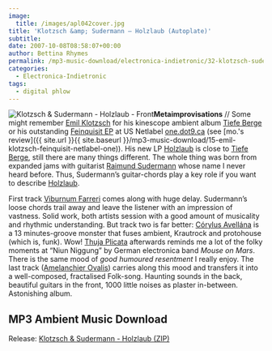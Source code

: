 ```yaml
---
image:
  title: /images/apl042cover.jpg
title: 'Klotzsch &amp; Sudermann – Holzlaub (Autoplate)'
subtitle: 
date: 2007-10-08T08:58:07+00:00
author: Bettina Rhymes
permalink: /mp3-music-download/electronica-indietronic/32-klotzsch-sudermann-holzlaub-autoplate
categories:
  - Electronica-Indietronic
tags:
  - digital phlow
---
```

<img class="right" src="{{ site.url }}{{ site.baseurl }}" alt="Klotzsch & Sudermann - Holzlaub - Front" />**Metaimprovisations** // Some might remember [Emil Klotzsch](http://www.myspace.com/emilklotzsch "Emil Klotzsch @ myspace.com") for his kinescope ambient album [Tiefe Berge](http://autoplate.cc/releases.php?r=apl036 "Tiefe Berge @ Autoplate") or his outstanding [Feinquisit EP](http://one.dot9.ca/2/releases.php?id=032 "Feinquisit EP @ One Netlabel") at US Netlabel [one.dot9.ca](http://www.one.dot9.ca "One Website") (see [mo.'s review]({{ site.url }}{{ site.baseurl }}/mp3-music-download/15-emil-klotzsch-feinquisit-netlabel-one)). His new LP [Holzlaub](http://autoplate.cc/releases.php?r=apl042 "Holzlaub @ Autoplate") is close to [Tiefe Berge](http://autoplate.cc/releases.php?r=apl036 "Tiefe Berge @ Autoplate"), still there are many things different. The whole thing was born from expanded jams with guitarist [Raimund Sudermann](http://www.myspace.com/raimundsudermann "Raimund Sudermann @ myspace.com") whose name I never heard before. Thus, Sudermann’s guitar-chords play a key role if you want to describe [Holzlaub](http://autoplate.cc/releases.php?r=apl042 "Holzlaub @ Autoplate").<!--more-->

<!--adsense-->

First track [Viburnum Farreri](ftp://ftp.scene.org/pub/music/groups/thinner/autoplate/%5Bapl042%5D-01-klotzsch_&_sudermann_-_viburnum_farreri.mp3 "Viburnum Farreri MP3") comes along with huge delay. Sudermann’s loose chords trail away and leave the listener with an impression of vastness. Solid work, both artists session with a good amount of musicality and rhythmic understanding. But track two is far better: [Córylus Avellána](ftp://ftp.scene.org/pub/music/groups/thinner/autoplate/%5Bapl042%5D-02-klotzsch_&_sudermann_-_corylus_avelana.mp3 "Córylus Avelána MP3") is a 13 minutes-groove monster that fuses ambient, Krautrock and protohouse (which is, funk). Wow! [Thuja Plicata](ftp://ftp.scene.org/pub/music/groups/thinner/autoplate/%5Bapl042%5D-04-klotzsch_&_sudermann_-_thuja_plicata.mp3 "Thuja Plicata MP3") afterwards reminds me a lot of the folky moments at “Niun Niggung” by German electronica band _Mouse on Mars_. There is the same mood of _good humoured resentment_ I really enjoy. The last track ([Amelanchier Ovalis](ftp://ftp.scene.org/pub/music/groups/thinner/autoplate/%5Bapl042%5D-05-klotzsch_&_sudermann_-_amelanchier_ovalis.mp3 "Amelánchier Ovális MP3")) carries along this mood and transfers it into a well-composed, fractalised Folk-song. Haunting sounds in the back, beautiful guitars in the front, 1000 little noises as plaster in-between. Astonishing album.

## MP3 Ambient Music Download

Release: [Klotzsch & Sudermann - Holzlaub (ZIP)](http://ftp.scene.org/pub/music/groups/thinner/autoplate/zip/%5bapl042%5d-klotzsch_&_sudermann_-_holzlaub.zip "Holzlaub @ Autoplate")